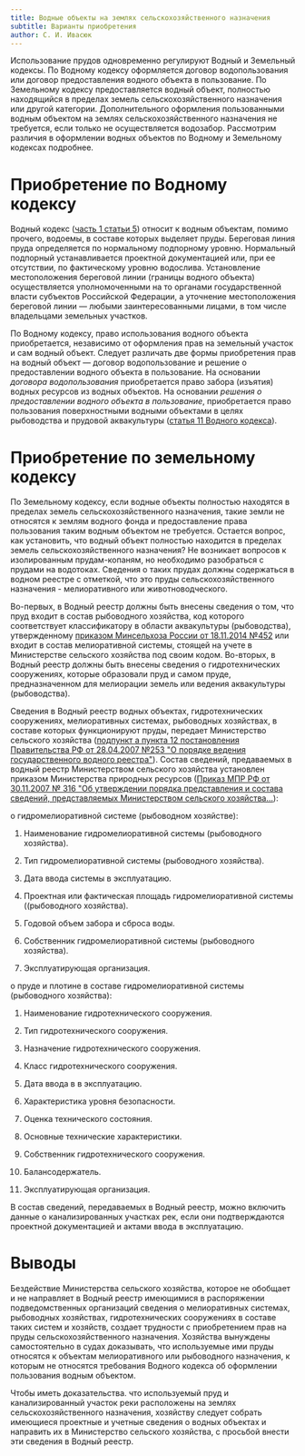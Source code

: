 ```yaml
---
title: Водные объекты на землях сельскохозяйственного назначения
subtitle: Варианты приобретения
author: С. И. Ивасюк
---
```


Использование прудов одновременно регулируют Водный и Земельный кодексы. По Водному кодексу оформляется договор водопользования или договор предоставления водного объекта в пользование. По Земельному кодексу предоставляется водный объект, полностью находящийся в пределах земель сельскохозяйственного назначения или другой категории. Дополнительного оформления пользованными водным объектом на землях сельскохозяйственного назначения не требуется, если только не осуществляется водозабор. Рассмотрим различия в оформлении водных объектов по Водному и Земельному кодексах подробнее.

# Приобретение по Водному кодексу

Водный кодекс ([часть 1 статьи 5](https://www.consultant.ru/document/cons_doc_LAW_60683/b8b847f3274ebb70489d8062eb9539817ed96584/)) относит к водным объектам, помимо прочего, водоемы, в составе которых выделяет пруды. Береговая линия пруда определяется по нормальному подпорному уровню. Нормальный подпорный устанавливается проектной документацией или, при ее отсутствии, по фактическому уровню водослива. Установление местоположения береговой линии (границы водного объекта) осуществляется уполномоченными на то органами государственной власти субъектов Российской Федерации, а уточнение местоположения береговой линии —  любыми заинтересованными лицами, в том числе владельцами земельных участков. 

По Водному кодексу, право использования водного объекта приобретается, независимо от оформления прав на земельный участок и сам водный объект. Следует различать две формы приобретения прав на водный объект — договор водопользование и решение о предоставлении водного объекта в пользование. На основании *договора водопользования* приобретается право забора (изъятия) водных ресурсов из водных объектов. На основании *решения о предоставлении водного объекта в пользование*, приобретается право пользования поверхностными водными объектами в целях рыбоводства и прудовой аквакультуры ([статья 11 Водного кодекса](https://www.consultant.ru/document/cons_doc_LAW_60683/1b7b129bd91b638bd2306cf2e65b1328e1f72d5d/#:~:text=%D0%92%D0%9A%20%D0%A0%D0%A4%20%D0%A1%D1%82%D0%B0%D1%82%D1%8C%D1%8F%2011.%20%D0%9E%D1%81%D0%BD%D0%BE%D0%B2%D0%B0%D0%BD%D0%B8%D1%8F%20%D0%BF%D1%80%D0%B8%D0%BE%D0%B1%D1%80%D0%B5%D1%82%D0%B5%D0%BD%D0%B8%D1%8F%20%D0%BF%D1%80%D0%B0%D0%B2%D0%B0%20%D0%BF%D0%BE%D0%BB%D1%8C%D0%B7%D0%BE%D0%B2%D0%B0%D0%BD%D0%B8%D1%8F%20%D0%BF%D0%BE%D0%B2%D0%B5%D1%80%D1%85%D0%BD%D0%BE%D1%81%D1%82%D0%BD%D1%8B%D0%BC%D0%B8%20%D0%B2%D0%BE%D0%B4%D0%BD%D1%8B%D0%BC%D0%B8%20%D0%BE%D0%B1%D1%8A%D0%B5%D0%BA%D1%82%D0%B0%D0%BC%D0%B8%20%D0%B8%D0%BB%D0%B8%20%D0%B8%D1%85%20%D1%87%D0%B0%D1%81%D1%82%D1%8F%D0%BC%D0%B8)).

# Приобретение по земельному кодексу

По Земельному кодексу, если водные объекты полностью находятся в пределах земель сельскохозяйственного назначения, такие земли не относятся к землям водного фонда и предоставление права пользования таким водным объектом не требуется. Остается вопрос, как установить, что водный объект полностью находится в пределах земель сельскохозяйственного назначения? Не возникает вопросов к изолированным прудам-копаням, но необходимо разобраться с прудами на водотоках. Сведения о таких прудах должны содержаться в водном реестре с отметкой, что это пруды сельскохозяйственного назначения - мелиоративного или животноводческого.

Во-первых, в Водный реестр должны быть внесены сведения о том, что пруд входит в состав рыбоводного хозяйства, код которого соответствует классификатору в области аквакультуры (рыбоводства), утвержденному [приказом Минсельхоза России от 18.11.2014 №452](https://www.consultant.ru/document/cons_doc_LAW_143293/) или входит в состав мелиоративной системы, стоящей на учете в Министерстве сельского хозяйства под своим кодом. Во-вторых, в Водный реестр должны быть внесены сведения о гидротехнических сооружениях, которые образовали пруд и самом пруде, предназначенном для мелиорации земель или ведения аквакультуры (рыбоводства). 

Сведения в Водный реестр водных объектах, гидротехнических сооружениях, мелиоративных системах, рыбоводных хозяйствах, в составе которых функционируют пруды, передает Министерство сельского хозяйства ([подпункт а пункта 12 постановления Правительства РФ от 28.04.2007 №253 "О порядке ведения государственного водного реестра"](https://www.consultant.ru/document/cons_doc_LAW_68034/f071abb26e4d22a0309b5f05dbe806b2ecc2fb10/#:~:text=12.%20%D0%A4%D0%B5%D0%B4%D0%B5%D1%80%D0%B0%D0%BB%D1%8C%D0%BD%D1%8B%D0%BC%20%D0%B0%D0%B3%D0%B5%D0%BD%D1%82%D1%81%D1%82%D0%B2%D0%BE%D0%BC,%D0%BD%D0%B0%20%D0%B2%D0%BE%D0%B4%D0%BD%D1%8B%D1%85%20%D0%BE%D0%B1%D1%8A%D0%B5%D0%BA%D1%82%D0%B0%D1%85%3B)). Состав сведений, предаваемых в водный реестр Министерством сельского хозяйства установлен приказом Министерства природных ресурсов ([Приказ МПР РФ от 30.11.2007 № 316 "Об утверждении порядка представления и состава сведений, представляемых Министерством сельского хозяйства...](https://www.consultant.ru/document/cons_doc_LAW_74130/)):

о гидромелиоративной системе (рыбоводном хозяйстве):

1. Наименование гидромелиоративной системы (рыбоводного хозяйства).

2. Тип гидромелиоративной системы (рыбоводного хозяйства).

3. Дата ввода системы в эксплуатацию.

4. Проектная или фактическая площадь гидромелиоративной системы ((рыбоводного хозяйства).

5. Годовой объем забора и сброса воды.

6. Собственник гидромелиоративной системы (рыбоводного хозяйства).

7. Эксплуатирующая организация.

о пруде и плотине в составе гидромелиоративной системы (рыбоводного хозяйства):

1. Наименование гидротехнического сооружения.

2. Тип гидротехнического сооружения.

3. Назначение гидротехнического сооружения.

4. Класс гидротехнического сооружения.

5. Дата ввода в в эксплуатацию.

6. Характеристика уровня безопасности.

7. Оценка технического состояния.

8. Основные технические характеристики.

9. Собственник гидротехнического сооружения.

10.  Балансодержатель.

11.  Эксплуатирующая организация.

В состав сведений, передаваемых в Водный реестр, можно включить данные о канализированных участках рек, если они подтверждаются проектной документацией и актами ввода в эксплуатацию.

# Выводы

Бездействие Министерства сельского хозяйства, которое не обобщает и не направляет в Водный реестр имеющимися в распоряжении подведомственных организаций сведения о мелиоративных системах, рыбоводных хозяйствах, гидротехнических сооружениях в составе таких систем и хозяйств, создает трудности с приобретением прав на пруды сельскохозяйственного назначения. Хозяйства вынуждены самостоятельно в судах доказывать, что используемые ими пруды относятся к объектам мелиоративного или рыбоводного назначения, к которым не относятся требования Водного кодекса об оформлении пользования водным объектом. 

Чтобы иметь доказательства. что используемый пруд и канализированный участок реки расположены на землях сельскохозяйственного назначения, хозяйству следует собрать имеющиеся проектные и учетные сведения о водных объектах и направить их в Министерство сельского хозяйства, с просьбой внести эти сведения в Водный реестр.



